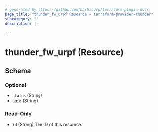 ```yaml
---
# generated by https://github.com/hashicorp/terraform-plugin-docs
page_title: "thunder_fw_urpf Resource - terraform-provider-thunder"
subcategory: ""
description: |-
  
---
```


# thunder_fw_urpf (Resource)





<!-- schema generated by tfplugindocs -->
## Schema

### Optional

- `status` (String)
- `uuid` (String)

### Read-Only

- `id` (String) The ID of this resource.


